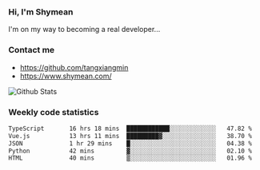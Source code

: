 ### Hi, I'm Shymean

I'm on my way to becoming a real developer...

### Contact me

- <https://github.com/tangxiangmin>
- <https://www.shymean.com/>

![Github Stats](https://github-readme-stats.vercel.app/api?username=tangxiangmin&show_icons=true&theme=dark)


###  Weekly code statistics

<!--START_SECTION:waka-->

```txt
TypeScript       16 hrs 18 mins  ████████████░░░░░░░░░░░░░   47.82 %
Vue.js           13 hrs 11 mins  █████████▓░░░░░░░░░░░░░░░   38.70 %
JSON             1 hr 29 mins    █░░░░░░░░░░░░░░░░░░░░░░░░   04.38 %
Python           42 mins         ▓░░░░░░░░░░░░░░░░░░░░░░░░   02.10 %
HTML             40 mins         ▒░░░░░░░░░░░░░░░░░░░░░░░░   01.96 %
```

<!--END_SECTION:waka-->